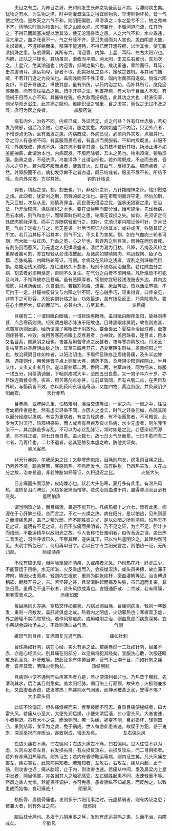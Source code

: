 <!-- { "loadSidebar": true } -->
　　夫目之有血，为养目之源，充和则发生长养之功全而目不病，亏滞则病生矣。犹物之有水，为生物之泽，时中则灌溉滋生之得宜而物秀，旱涝则物坏矣。皆一气使之然也。是故天之六气不和，则阴阳偏胜，旱涝承之；水之盈亏不二，物之秀槁不齐，雨旸失时而为物害也。譬之山崩水涌，滂沛妄行，不循河道而流，任其所之，不得已而疏塞决堤以泄其溢，使无沦溺昏垫之患。人之六气不和，水火乖违，淫亢承之，血之旺衰不一，气之升降不齐，营卫失调而为人害也。盖由阴虚火盛，炎炽错乱，不遵经络而来，郁滞不能通畅，不得已而开濇导瘀，以泄其余，使无胀溃损珠之患。与战理同，其所有六，谓迎香、内脾、上星、耳际、左右太阳穴也。内脾，正队之冲锋也，其功虽迟，渐收而平顺。两太阳，击其左右翼也，其功次之。上星穴，绝其饷道也；内迎香，抵贼之巢穴也。成功虽速，乘险而征。耳际，击其游骑耳。道远功卑，智者不取。此实拯危之良术，挫敌之要机。与其闭门捕贼，不若开门逐之为良法也。盖病浅而邪不胜正者，固内治而邪自退矣。倘或六阳炎炽，不若开导通之，纵使其虚，虽有所伤，以药内治之功，而补其所亏，庶免瘀滞至极，而有溃烂枯凸之患。惜乎开导之法，利害存焉，有大功于目而人不知，有隐祸于目而人亦不知。其摧锋挫锐，临大敌而拯祸乱，此其功之大也；耗液伤膏，弱光华而乏滋生，此其祸之隐也。惟能识证之轻重，目之虚实，而伐之无过不及之弊，庶可为医之良者。
　　　　　点服药说

　　病有内外，治各不同。内疾已成，外证若无，点之何益？外有红丝赤脉，若初发乃微邪，退后乃余贼，点亦可消，服之犹愈。内病始盛而不内治，只泥外点者，不惟徒点无功，且有激发之患。内病既成，外病已见，必须内外夹攻，点服并行。奈之何人有愚拗不同，有喜服而畏点者，有喜点而畏服者。不知内疾既发，非服不除；外疾既成，非点不退。浚其流不若塞其源，伐其枝不若斫其根，扬汤止沸不如釜底抽薪，此谓治本也。内病既发，不服而除者，吾未之见也。物垢须濯，镜垢须磨。脂膏之釜，不经洗涤，乌能清净？此谓治标也。若外障既成，不点而去者，吾亦未之见也。若内障不服而点者，徒激其火，动其血气，反损无益。服而点者，亦然。外障服而不点，病初发浮嫩不定者亦退，既已结成者，服虽不发不长，所结不除。当内外夹攻，方尽其妙。
　　　　　钩割针烙说

　　钩者，钩起之谓。割，割去也。针，非砭针之针，乃针拨瞳神之针。烙即熨烙之烙。此四者，犹斩刈之刑，剪戮凶顽之法也。要在审鞫明而详夺定，然后加刑，先灭巨魁，次及从恶，则情真罪当，而良善无侵滥之忧，强暴无猖獗之患。在治法，乃开泄郁滞，涤除瘀积之术也。要在证候明而部分当，始可施治。先伐标病，后去本病，则气和血宁，而精膏鲜伤耗之患，轮廓无误损之失。如钩，先须识定何处皮肉筋脉浮浅，而手力亦随病轻重行之。如针，先须识定内障证候可针，岁月已足，气血宁定者方与之，庶无差谬。针后当照证内治其本，或补或泻，各随其证之所宜。若只治其标不治其本，则气不定，不久复为害矣。割，如在气血肉三轮者可割，而大眦一块红肉，乃血之英，心之华也，若误割之则目盲，因神在而伤者死。有割伤因而惹风，乃元虚之人犯燥湿盛者，溃烂为漏为目枯。凡障，若掩及风轮之重厚者虽可割，亦宜轻轻从旁浅浅披起。及诸病如攀睛胬肉、鸡冠蚬肉、鱼子石榴、赤脉虬筋、内睥粘轮等证，可割。余病及在风轮之浅者，误割之则珠破而目损。烙能治残风溃眩，疮烂湿热久不愈者，轻则不须烙而治自愈。若红障血分之病，割去者必须用烙定，否则不久复生。在气分之白者不须用烙。凡针烙皆不可犯及乌珠，不惟珠破亦且甚痛。虽有恶障厚者，钩割亦宜轻轻浅浅披去外边，其内边障底，只点药缓伐，久自潜消。若镰割风毒、流毒、瘀血等证，皆以活法审视，不可拘于一定。针瞳神反背又与内障之针不同，在心融手巧，轻重得宜。口传亲见，非笔下之可形容。大抵钩割针烙之治，功效最速，虽有拨乱反正，乃乘险救危。要在心小而胆大，证的而部当。必兼内治，方尽其术。
　　　　　论目痛

　　目痛有二：一谓目眦白眼痛，一谓目珠黑眼痛。盖目眦白眼疼属阳，故昼则疼甚，点苦寒药则效。经所谓白眼赤脉法于阳故也。目珠黑眼疼属阴，故夜则疼甚，点苦寒药则反剧，经所谓瞳子黑眼法于阴故也。娄全善云：夏枯草治目珠疼，至夜则疼甚者，神效。或用苦寒药点眼上反疼甚者，亦神效。盖目珠者，连目本，目本又名目系，属厥阴之经也。夜甚及用苦寒点之反甚者，夜与寒亦阴故也。丹溪云：夏枯草有补养厥阴血脉之功，其草三四月开花，遇夏至阴生则枯，盖禀纯阳之气也，故治厥阴目疼如神者，以阳治阴也。予周师目珠疼连眉棱骨痛，及头半边肿痛，遇夜则作，用黄连膏子点上则反大疼，诸药不效，灸厥阴少阳则疼随止。半月又作，又灸又止者月余。遂以夏枯草二两，香附二两，甘草四钱，同为细末，每服一钱五分，用茶清调服，下咽则疼减大半，至四五日良愈。又一男子年六十岁，亦目珠连眉棱骨痛，夜甚，用苦寒剂点亦甚，与前证皆同，但有白翳二点，在黑目及外眦，与翳药皆不效，亦以此药间东垣选奇汤，又加四物、黄连煎服，并灸厥阴少阳而安。
　　　　　天行赤热

　　目赤痛，或脾肿头重，怕热羞明，涕泪交流等证，一家之内，一里之中，往往老幼相传者是也。然有虚实轻重不同，亦因人之虚实、时气之轻重何如，各随其所以而分经络以发病。有变为重病者，有变为轻病者，有不治而愈者，不可概言。此专为天时流行，热邪相感染，而人或素有目疾及痰火热病，水少元虚者，则尔我传染不一。其丝脉虽多赤乱，不可以为赤丝乱脉证，常时如是之比。若感染轻而源清，邪不胜正者，则七日而自愈。盖火数七，故七日火气尽而愈。七日不愈而有二七者，乃再传也。二七不退者，必其犯触及本虚之故，防他变证矣。
　　　　　暴风客热

　　非天行赤肿，尔我感染之比；又非寒热似疟，目痛则病发，病发则目痛之比。乃素养不清，躁急劳苦，客感风热，卒然而发也。虽有肿胀，乃风热夹攻，火在血分之故。治亦易退，非若肿胀如杯等证，久积退迟之比。
　　　　　火胀大头

　　目赤痛而头面浮肿，皮肉燥赤也。状若大头伤寒，夏月多有此患。有湿热风热，湿热多泪而睥烂，风热多胀痛而憎寒。若失治则血滞于内，虽得肿消而目必有变矣。
　　　　　羞明怕热

　　谓当明热之处，而目痛濇，畏避不能开也。凡病热者十之六七，皆有此患。病源在于心肝脾三经。总而言之，不过一火燥之热。病在阳分，是以怕热，见热则恶之而濇痛思避，盖己之精光弱，而不能胜彼之光，是以处暗之所则清爽。怕热无不足之证，羞明有不足之证。若目不赤痛而畏明者，乃不足之证，为血不足，胆汁少而络弱，不能运精华以敌阳光之故。今人皆称怕日羞明者，俗传音近之误，盖日热二音类近，习俗呼误已久，不察其理，遂失其正，只以怕热羞明论之，其理灼然可见。夫明字所包已广，何用再申日字。若以日字专主阳光言之，则怕热一证，无所归矣。
　　　　　睑硬睛疼

　　不论有障无障，但两睑坚硬而睛疼，头或疼者尤急。乃风热在肝，肝虚血少，不能营运于目络，水无所滋，火反乘虚而入，会痰燥湿热，或头风夹搏，故血滞于脾肉，睛因火击而疼，轻则内生椒疮，重则为肿胀如杯，瘀血灌睛等证。治当傅退稍软，翻脾开导之，吉。若坚硬之甚，且渐渐肿起而痛及头脑，虽已退而复来，其胀日高，虽傅治不退不软者，此头风欲成毒也。宜服通肝散、二朮散。若有障膜，用春雪膏点之。
　　　　　赤痛如邪

　　每目痛则头亦痛，寒热交作如疟状。凡病发则目痛，目痛则病发，轻则一年数发，重则一月数发，盖肝肾俱虚之故。热者内之阴虚，火动邪热也；寒者营卫虚，外之腠理不实而觉寒也。若作风寒疟病，或用峻削之治，则血愈虚而病愈深矣。宜小柴胡合四物汤主之，不效则活血益气汤。
　　　　　气眼

　　纔怒气则目疼，宜酒调复元通气散。
　　　　　痛如针刺

　　目珠痛如针刺，病在心经，实火有余之证。若痛蓦然一二处如针刺，目虽不赤，亦是心经流火。别其痛在何部分，以见病将犯其经矣。宜服洗心散，次服还睛散及乳香丸、补肝散等。按此证多有体劳目劳，营气不上潮于目，而如针刺之痛者，宜养其营，若降火则殆矣。
　　　　　热结膀胱

　　目病则小便不通利而头疼寒热者方是，若小便清利者非也。乃热蒸于膀胱，先清利其水，后治其目则愈矣。盖太阳经脉，循目络上行巅顶，故头疼；火极则兼水化，又血虚者表疏，故发寒热；热甚则水气闭濇，而神水被蒸乏润，安得不竭？
　　　　　大小雷头风

　　此证不论偏正，但头痛倏疾而来，疼至极而不可忍。身热目痛便秘结者，曰大雷头风。若痛从小至大，大便先润后燥，小便先清后濇，曰小雷头风。大者害速，小者稍迟。虽有大小之说，而治则同。若一失缓，祸变不测，目必损坏，轻则凹凸，重则结毒，宜早为之救，免于祸成。世人每虑此患害速，故疑于方犯，惑于鬼祟，深泥巫祝而弃医治，遂致祸成，悔无及矣。
　　　　　左右偏头风

　　左边头痛右不痛，曰左偏风；右边头痛左不痛，曰右偏风。世人往往不以为虑，久则左发损左目，右发损右目。有左损反攻右，右损反攻左，而二目俱损者。若外有赤痛泪热等病，则外证生；若内有昏眇眩运等病，则内证生矣。凡头风痛左害左，痛右害右，此常病易知者。若难知者，左攻右，右攻左，痛从内起，止于脑，则攻害也迟；痛从脑起，止于内，则攻害也速。若痛从中间，发及眉梁内上星中发者，两目俱害，亦各因其人之触犯感受，左右偏胜起患不同，迟速轻重不等。然风之害人尤惨，若能保养调护，亦可免患。愚者骄纵不知戒忌，而反触之，以致患成而始悔，良可痛哉！
　　　　　阴邪风

　　额板骨、眉棱骨痛也。发则多于六阳用事之时。元虚精弱者，则有内证之患；若兼火者，则有外证之病。
　　　　　阳邪风

　　脑后枕骨痛也。多发于六阴用事之月，发则有虚运耳鸣之患，久而不治，内障成矣。
　　　　　卒脑风

